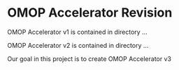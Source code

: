 # OMOP Accelerator Revision

OMOP Accelerator v1 is contained in directory ...

OMOP Accelerator v2 is contained in directory ...

Our goal in this project is to create OMOP Accelerator v3
